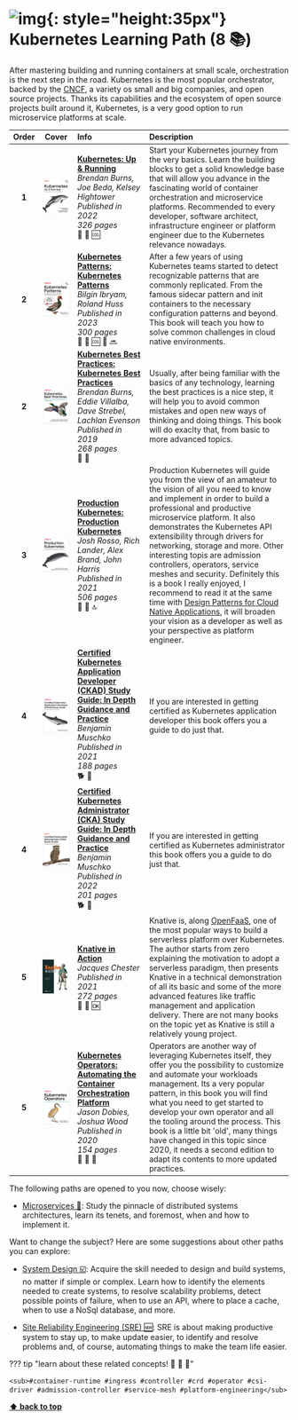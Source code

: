 [//]: # (Auto generated file from templates)

# ![img](https://user-images.githubusercontent.com/25181517/182534006-037f08b5-8e7b-4e5f-96b6-5d2a5558fa85.png){: style="height:35px"} Kubernetes Learning Path (8 :books:)

After mastering building and running containers at small scale, orchestration is the next step in the road. Kubernetes is the most popular orchestrator, backed by the [CNCF](https://www.cncf.io/), a variety os small and big companies, and open source projects. Thanks its capabilities and the ecosystem of open source projects built around it, Kubernetes, is a very good option to run microservice platforms at scale.

| Order | Cover | Info | Description |
| :---: | :---: | :--- | :--- |
| **1** |![img](/assets/books/covers/kubernetes-up-and-running.jpeg)| [**Kubernetes: Up & Running**](https://learning.oreilly.com/library/view/-/9781098110192/) <br> *Brendan Burns, Joe Beda, Kelsey Hightower* <br> *Published in 2022* <br> *326 pages* <br> :hatched_chick: :green_book: :cool: | Start your Kubernetes journey from the very basics. Learn the building blocks to get a solid knowledge base that will allow you advance in the fascinating world of container orchestration and microservice platforms. Recommended to every developer, software architect, infrastructure engineer or platform engineer due to the Kubernetes relevance nowadays. |
| **2** |![img](/assets/books/covers/kubernetes-patterns.jpeg)| [**Kubernetes Patterns: Kubernetes Patterns**](https://learning.oreilly.com/library/view/-/9781098131678/) <br> *Bilgin Ibryam, Roland Huss* <br> *Published in 2023* <br> *300 pages* <br> :hatched_chick: :green_book: :cool: :arrows_counterclockwise: :soon: | After a few years of using Kubernetes teams started to detect recognizable patterns that are commonly replicated. From the famous sidecar pattern and init containers to the necessary configuration patterns and beyond. This book will teach you how to solve common challenges in cloud native environments.  |
| **2** |![img](/assets/books/covers/kubernetes-best-practices.jpeg)| [**Kubernetes Best Practices: Kubernetes Best Practices**](https://learning.oreilly.com/library/view/-/9781492056461/) <br> *Brendan Burns, Eddie Villalba, Dave Strebel, Lachlan Evenson* <br> *Published in 2019* <br> *268 pages* <br> :hatched_chick: :orange_book: | Usually, after being familiar with the basics of any technology, learning the best practices is a nice step, it will help you to avoid common mistakes and open new ways of thinking and doing things. This book will do exaclty that, from basic to more advanced topics. |
| **3** |![img](/assets/books/covers/production-kubernetes.jpeg)| [**Production Kubernetes: Production Kubernetes**](https://learning.oreilly.com/library/view/-/9781492092292/) <br> *Josh Rosso, Rich Lander, Alex Brand, John Harris* <br> *Published in 2021* <br> *506 pages* <br> :tiger2: :green_book: :top: | Production Kubernetes will guide you from the view of an amateur to the vision of all you need to know and implement in order to build a professional and productive microservice platform. It also demonstrates the Kubernetes API extensibility through drivers for networking, storage and more. Other interesting topis are admission controllers, operators, service meshes and security. Definitely this is a book I really enjoyed, I recommend to read it at the same time with [Design Patterns for Cloud Native Applications](https://www.oreilly.com/library/view/design-patterns-for/9781492090700/), it will broaden your vision as a developer as well as your perspective as platform engineer. |
| **4** |![img](/assets/books/covers/ckad.jpeg)| [**Certified Kubernetes Application Developer (CKAD) Study Guide: In Depth Guidance and Practice**](https://learning.oreilly.com/library/view/-/9781492083726/) <br> *Benjamin Muschko* <br> *Published in 2021* <br> *188 pages* <br> :dog2: :orange_book: | If you are interested in getting certified as Kubernetes application developer this book offers you a guide to do just that. |
| **4** |![img](/assets/books/covers/cka.jpeg)| [**Certified Kubernetes Administrator (CKA) Study Guide: In Depth Guidance and Practice**](https://learning.oreilly.com/library/view/-/9781098107215/) <br> *Benjamin Muschko* <br> *Published in 2022* <br> *201 pages* <br> :dog2: :orange_book: | If you are interested in getting certified as Kubernetes administrator this book offers you a guide to do just that. |
| **5** |![img](/assets/books/covers/knative-in-action.jpeg)| [**Knative in Action**](https://learning.oreilly.com/library/view/-/9781617296642/) <br> *Jacques Chester* <br> *Published in 2021* <br> *272 pages* <br> :tiger2: :green_book: :ok: | Knative is, along [OpenFaaS](https://www.openfaas.com), one of the most popular ways to build a serverless platform over Kubernetes. The author starts from zero explaining the motivation to adopt a serverless paradigm, then presents Knative in a technical demonstration of all its basic and some of the more advanced features like traffic management and application delivery. There are not many books on the topic yet as Knative is still a relatively young project. |
| **5** |![img](/assets/books/covers/kubernetes-operators.jpeg)| [**Kubernetes Operators: Automating the Container Orchestration Platform**](https://learning.oreilly.com/library/view/-/9781492048039/) <br> *Jason Dobies, Joshua Wood* <br> *Published in 2020* <br> *154 pages* <br> :tiger2: :orange_book: :arrows_counterclockwise: | Operators are another way of leveraging Kubernetes itself, they offer you the possibility to customize and automate your workloads management. Its a very popular pattern, in this book you will find what you need to get started to develop your own operator and all the tooling around the process. This book is a little bit 'old', many things have changed in this topic since 2020, it needs a second edition to adapt its contents to more updated practices. |

The following paths are opened to you now, choose wisely:

- [Microservices :construction:](/learning-paths/microservices): Study the pinnacle of distributed systems architectures, learn its tenets, and foremost, when and how to implement it.


Want to change the subject? Here are some suggestions about other paths you can explore:

- [System Design :ballot_box_with_check:](/learning-paths/system-design): Acquire the skill needed to design and build systems, no matter if simple or complex. Learn how to identify the elements needed to create systems, to resolve scalability problems, detect possible points of failure, when to use an API, where to place a cache, when to use a NoSql database, and more.

- [Site Reliability Engineering (SRE) :new:](/learning-paths/sre): SRE is about making productive system to stay up, to make update easier, to identify and resolve problems and, of course, automating things to make the team life easier.


??? tip "learn about these related concepts! :round_pushpin: :beginner: :gem:"

    <sub>#container-runtime #ingress #controller #crd #operator #csi-driver #admission-controller #service-mesh #platform-engineering</sub>

[**⬆ back to top**](#kubernetes-learning-path-8)
